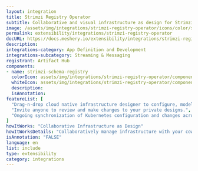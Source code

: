 ```yaml
---
layout: integration
title: Strimzi Registry Operator
subtitle: Collaborative and visual infrastructure as design for Strimzi Registry Operator
image: /assets/img/integrations/strimzi-registry-operator/icons/color/strimzi-registry-operator-color.svg
permalink: extensibility/integrations/strimzi-registry-operator
docURL: https://docs.meshery.io/extensibility/integrations/strimzi-registry-operator
description: 
integrations-category: App Definition and Development
integrations-subcategory: Streaming & Messaging
registrant: Artifact Hub
components: 
- name: strimzi-schema-registry
  colorIcon: assets/img/integrations/strimzi-registry-operator/components/strimzi-schema-registry/icons/color/strimzi-schema-registry-color.svg
  whiteIcon: assets/img/integrations/strimzi-registry-operator/components/strimzi-schema-registry/icons/white/strimzi-schema-registry-white.svg
  description: 
  isAnnotation: 
featureList: [
  "Drag-n-drop cloud native infrastructure designer to configure, model, and deploy your workloads.",
  "Invite anyone to review and make changes to your private designs.",
  "Ongoing synchronization of Kubernetes configuration and changes across any number of clusters."
]
howItWorks: "Collaborative Infrastructure as Design"
howItWorksDetails: "Collaboratively manage infrastructure with your coworkers synchronously sharing the same designs."
isAnnotation: "FALSE"
language: en
list: include
type: extensibility
category: integrations
---
```

